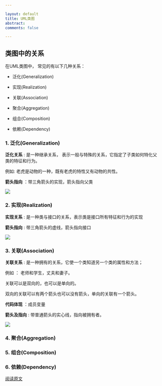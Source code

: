 ```yaml
---

layout: default
title: UML类图
abstract: 
comments: false

---
```


## 类图中的关系

在UML类图中， 常见的有以下几种关系：

- 泛化(Generalization)

- 实现(Realization)

- 关联(Association)

- 聚合(Aggregation)

- 组合(Composition)

- 依赖(Dependency)

### 1. 泛化(Generalization)

**泛化关系** : 是一种继承关系， 表示一般与特殊的关系，它指定了子类如何特化父类的特征和行为。

例如: 老虎是动物的一种，既有老虎的特性又有动物的共性。

**箭头指向** ：带三角箭头的实现，箭头指向父类

![]({{site.baseurl}}/stylesheets/uml_01.gif)


### 2. 实现(Realization)

**实现关系** : 是一种类与接口的关系，表示类是接口所有特征和行为的实现

**箭头指向** : 带三角箭头的虚线，箭头指向接口

![]({{site.baseurl}}/stylesheets/uml_02.gif)


### 3. 关联(Association)

**关联关系** : 是一种拥有的关系，它使一个类知道另一个类的属性和方法；

例如 ： 老师和学生，丈夫和妻子。

关联可以是双向的，也可以是单向的。

双向的关联可以有两个箭头也可以没有箭头，单向的关联有一个箭头。

**代码体现** ：成员变量

**箭头及指向** : 带普通箭头的实心线，指向被拥有者。

![]({{site.baseurl}}/stylesheets/uml_03.gif)


### 4. 聚合(Aggregation)




### 5. 组合(Composition)




### 6. 依赖(Dependency)









[阅读原文](http://blog.csdn.net/tianhai110/article/details/6339565)
